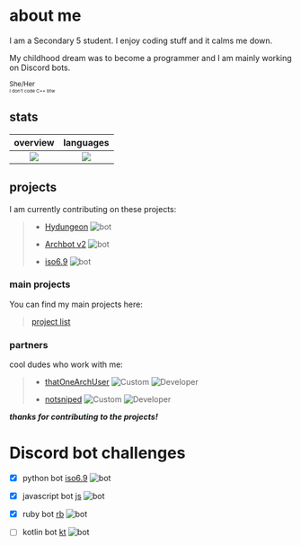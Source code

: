 # about me

<p> I am a Secondary 5 student. I enjoy coding stuff and it calms me down. </p>
<p> My childhood dream was to become a programmer and I am mainly working on Discord bots. </p>
<sub> She/Her </sub> <br>
<sub><sub><sub> I don't code C++ btw </sub></sub></sub>

## stats

overview                   |languages
:-------------------------:|:-------------------------:
![](https://github-readme-stats.vercel.app/api?username=archisha69&show_icons=true&hide_border=true&line_height=20&title_color=3de6e6&icon_color=1da998&show_owner=true&count_private=true&theme=dark)   |  ![](https://github-readme-stats.vercel.app/api/top-langs/?username=archisha69&hide_border=true&title_color=3de6e6&layout=default&langs_count=7&theme=dark)

## projects

<p> I am currently contributing on these projects: </p>

> + [Hydungeon](https://github.com/thatOneArchUser/hydungeon) ![bot](https://img.shields.io/badge/-skybloc-64991b?style=flat)
>
> + [Archbot v2](https://github.com/thatOneArchUser/cpp-discord-bot) ![bot](https://img.shields.io/badge/-minor-0d77ac?style=flat)
>
> + [iso6.9](https://github.com/PyBotDevs/iso6.9-python) ![bot](https://img.shields.io/badge/-suspended-909090?style=flat)

### main projects

<p> You can find my main projects here: </p>

> [project list](https://github.com/stars/archisha69/lists/main)

### partners

<p> cool dudes who work with me: </p>

> + [thatOneArchUser](https://github.com/thatOneArchUser) ![Custom](https://img.shields.io/badge/-i%20use%20arch%20btw-1793d1?style=flat) ![Developer](https://img.shields.io/badge/-thatOneCppGuy-f15b92?style=flat)
>
> + [notsniped](https://github.com/notsniped) ![Custom](https://img.shields.io/badge/-i%20use%20arch%20btw-1793d1?style=flat) ![Developer](https://img.shields.io/badge/-thatOneHtmlGuy-f69f25?style=flat)

***thanks for contributing to the projects!***

# Discord bot challenges

- [x] python bot [iso6.9](https://github.com/PyBotDevs/iso6.9-python) ![bot](https://img.shields.io/badge/-my%20main%20is%20python-3d8cb4&?style=flat)

- [x] javascript bot [js](https://github.com/archisha69/js) ![bot](https://img.shields.io/badge/-idk%20anymore-ffe542?style=flat)

- [x] ruby bot [rb](https://github.com/archisha69/rb) ![bot](https://img.shields.io/badge/-5%20hour%20ruby-570c0c?style=flat)

- [ ] kotlin bot [kt](https://github.com/archisha69/kt) ![bot](https://img.shields.io/badge/-cant%20syntax-d98fff?style=flat)

